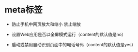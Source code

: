 # meta标签

+ 防止手机中网页放大和缩小 禁止缩放


    <meta content="width=device-width, initial-scale=1.0, minimum-scale=1.0,maximum-scale=1.0,user-scalable=no" name="viewport"/>

+ 设置Web应用是否以全屏模式运行（content的默认值是no）


    <meta name="apple-mobile-web-app-capable" content="yes">

+ 启动或禁用自动识别页面中的电话号码（content的默认值是yes）


    <meta name="format-detection" content="telephone=no">
